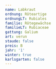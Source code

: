 ```yaml
---
name: Labkraut
ordnung: Röteartige
ordnungLT: Rubiales
familie: Rötegewächse
familieLT: Rubiaceae
gattung: Galium
art: verun
staude: false
preis: B
jahr: '1'
winter: true
karlsgarten: false
---
```

